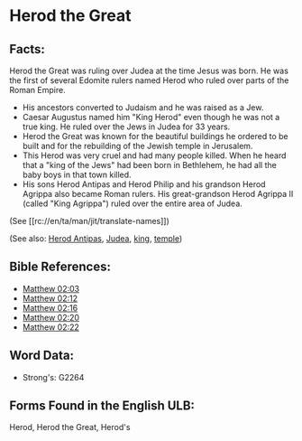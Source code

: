 # Herod the Great

## Facts:

Herod the Great was ruling over Judea at the time Jesus was born. He was the first of several Edomite rulers named Herod who ruled over parts of the Roman Empire.

* His ancestors converted to Judaism and he was raised as a Jew.
* Caesar Augustus named him "King Herod" even though he was not a true king. He ruled over the Jews in Judea for 33 years.
* Herod the Great was known for the beautiful buildings he ordered to be built and for the rebuilding of the Jewish temple in Jerusalem.
* This Herod was very cruel and had many people killed. When he heard that a "king of the Jews" had been born in Bethlehem, he had all the baby boys in that town killed.
* His sons Herod Antipas and Herod Philip and his grandson Herod Agrippa also became Roman rulers. His great-grandson Herod Agrippa II (called "King Agrippa") ruled over the entire area of Judea.

(See [[rc://en/ta/man/jit/translate-names]])

(See also: [Herod Antipas](../names/herodantipas.md), [Judea](../names/judea.md), [king](../other/king.md), [temple](../kt/temple.md))

## Bible References:

* [Matthew 02:03](rc://en/tn/help/mat/02/03)
* [Matthew 02:12](rc://en/tn/help/mat/02/12)
* [Matthew 02:16](rc://en/tn/help/mat/02/16)
* [Matthew 02:20](rc://en/tn/help/mat/02/20)
* [Matthew 02:22](rc://en/tn/help/mat/02/22)

## Word Data:

* Strong's: G2264

## Forms Found in the English ULB:

Herod, Herod the Great, Herod's
